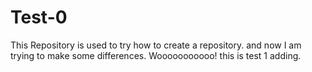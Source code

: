 # Test-0
This Repository is used to try how to create a repository.
and now I am trying to make some differences.
Wooooooooooo!
this is test 1 adding.
